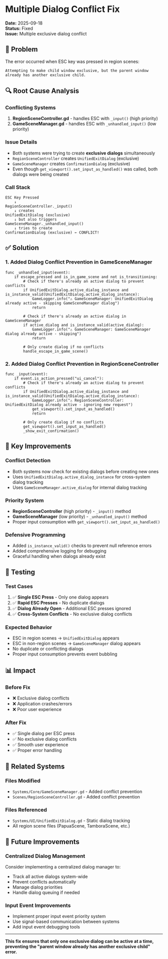 # Multiple Dialog Conflict Fix

**Date:** 2025-09-18  
**Status:** Fixed  
**Issue:** Multiple exclusive dialog conflict  

## 🚨 **Problem**

The error occurred when ESC key was pressed in region scenes:

```
Attempting to make child window exclusive, but the parent window already has another exclusive child.
```

## 🔍 **Root Cause Analysis**

### **Conflicting Systems**
1. **RegionSceneController.gd** - handles ESC with `_input()` (high priority)
2. **GameSceneManager.gd** - handles ESC with `_unhandled_input()` (low priority)

### **Issue Details**
- Both systems were trying to create **exclusive dialogs** simultaneously
- `RegionSceneController` creates `UnifiedExitDialog` (exclusive)
- `GameSceneManager` creates `ConfirmationDialog` (exclusive) 
- Even though `get_viewport().set_input_as_handled()` was called, both dialogs were being created

### **Call Stack**
```
ESC Key Pressed
    ↓
RegionSceneController._input() 
    ↓ creates
UnifiedExitDialog (exclusive)
    ↓ but also triggers
GameSceneManager._unhandled_input()
    ↓ tries to create
ConfirmationDialog (exclusive) ← CONFLICT!
```

## ✅ **Solution**

### **1. Added Dialog Conflict Prevention in GameSceneManager**
```gdscript
func _unhandled_input(event):
    if escape_pressed and is_in_game_scene and not is_transitioning:
        # Check if there's already an active dialog to prevent conflicts
        if UnifiedExitDialog.active_dialog_instance and is_instance_valid(UnifiedExitDialog.active_dialog_instance):
            GameLogger.info("⚠️ GameSceneManager: UnifiedExitDialog already active - skipping GameSceneManager dialog")
            return
        
        # Check if there's already an active dialog in GameSceneManager
        if active_dialog and is_instance_valid(active_dialog):
            GameLogger.info("⚠️ GameSceneManager: GameSceneManager dialog already active - skipping")
            return
        
        # Only create dialog if no conflicts
        handle_escape_in_game_scene()
```

### **2. Added Dialog Conflict Prevention in RegionSceneController**
```gdscript
func _input(event):
    if event.is_action_pressed("ui_cancel"):
        # Check if there's already an active dialog to prevent conflicts
        if UnifiedExitDialog.active_dialog_instance and is_instance_valid(UnifiedExitDialog.active_dialog_instance):
            GameLogger.info("⚠️ RegionSceneController: UnifiedExitDialog already active - ignoring new request")
            get_viewport().set_input_as_handled()
            return
        
        # Only create dialog if no conflicts
        get_viewport().set_input_as_handled()
        _show_exit_confirmation()
```

## 🎯 **Key Improvements**

### **Conflict Detection**
- Both systems now check for existing dialogs before creating new ones
- Uses `UnifiedExitDialog.active_dialog_instance` for cross-system dialog tracking
- Uses `GameSceneManager.active_dialog` for internal dialog tracking

### **Priority System**
- **RegionSceneController** (high priority) - `_input()` method
- **GameSceneManager** (low priority) - `_unhandled_input()` method
- Proper input consumption with `get_viewport().set_input_as_handled()`

### **Defensive Programming**
- Added `is_instance_valid()` checks to prevent null reference errors
- Added comprehensive logging for debugging
- Graceful handling when dialogs already exist

## 🧪 **Testing**

### **Test Cases**
1. ✅ **Single ESC Press** - Only one dialog appears
2. ✅ **Rapid ESC Presses** - No duplicate dialogs
3. ✅ **Dialog Already Open** - Additional ESC presses ignored
4. ✅ **Cross-System Conflicts** - No exclusive dialog conflicts

### **Expected Behavior**
- ESC in region scenes → `UnifiedExitDialog` appears
- ESC in non-region scenes → `GameSceneManager` dialog appears  
- No duplicate or conflicting dialogs
- Proper input consumption prevents event bubbling

## 📊 **Impact**

### **Before Fix**
- ❌ Exclusive dialog conflicts
- ❌ Application crashes/errors
- ❌ Poor user experience

### **After Fix**  
- ✅ Single dialog per ESC press
- ✅ No exclusive dialog conflicts
- ✅ Smooth user experience
- ✅ Proper error handling

## 🔗 **Related Systems**

### **Files Modified**
- `Systems/Core/GameSceneManager.gd` - Added conflict prevention
- `Scenes/RegionSceneController.gd` - Added conflict prevention  

### **Files Referenced**
- `Systems/UI/UnifiedExitDialog.gd` - Static dialog tracking
- All region scene files (PapuaScene, TamboraScene, etc.)

## 🚀 **Future Improvements**

### **Centralized Dialog Management**
Consider implementing a centralized dialog manager to:
- Track all active dialogs system-wide
- Prevent conflicts automatically
- Manage dialog priorities
- Handle dialog queuing if needed

### **Input Event Improvements**
- Implement proper input event priority system
- Use signal-based communication between systems
- Add input event debugging tools

---

**This fix ensures that only one exclusive dialog can be active at a time, preventing the "parent window already has another exclusive child" error.**
